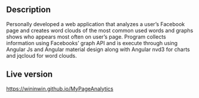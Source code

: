 ## Description
Personally developed a web application that analyzes a user’s Facebook page and creates word clouds of the
most common used words and graphs shows who appears most often on user’s page. Program collects
information using Facebooks’ graph API and is execute through using Angular Js and Angular material design
along with Angular nvd3 for charts and jqcloud for word clouds.

## Live version
https://wininwin.github.io/MyPageAnalytics
